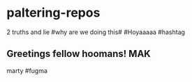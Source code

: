 # paltering-repos
2 truths and lie
#why are we doing this#
#Hoyaaaaa
#hashtag
## Greetings fellow hoomans! MAK
marty
#fugma

